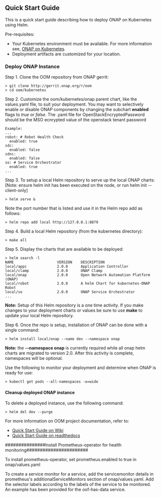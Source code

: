 ## **Quick Start Guide**


This is a quick start guide describing how to deploy ONAP on Kubernetes using Helm.

Pre-requisites:

-  Your Kubernetes environment must be available. For more information see, [ONAP on Kubernetes](https://wiki.onap.org/display/DW/ONAP+on+Kubernetes).
-  Deployment artifacts are customized for your location.


### **Deploy ONAP Instance**

Step 1. Clone the OOM repository from ONAP gerrit:

```
> git clone http://gerrit.onap.org/r/oom
> cd oom/kubernetes
```

Step 2. Customize the oom/kubernetes/onap parent chart, like the values.yaml file, to suit your deployment. You may want to selectively enable or disable ONAP components by changing the subchart **enabled** flags to *true* or *false*.  The .yaml file for OpenStackEncryptedPassword should be the MSO ecnrypted value of the openstack tenant password
```
Example:
...
robot: # Robot Health Check
  enabled: true
sdc:
  enabled: false
sdnc:
  enabled: false
so: # Service Orchestrator
  enabled: true
...
```
Step 3. To setup a local Helm repository to serve up the local ONAP charts:
        [Note: ensure helm init has been executed on the node, or run helm init --client-only]
```
> helm serve &
```
Note the port number that is listed and use it in the Helm repo add as follows:
```
> helm repo add local http://127.0.0.1:8879
```

Step 4. Build a local Helm repository (from the kubernetes directory):
```
> make all
```

Step 5. Display the charts that are available to be deployed:
```
> helm search -l
NAME                    VERSION    DESCRIPTION
local/appc              2.0.0      Application Controller
local/clamp             2.0.0      ONAP Clamp
local/onap              2.0.0      Open Network Automation Platform (ONAP)
local/robot             2.0.0      A helm Chart for kubernetes-ONAP Robot
local/so                2.0.0      ONAP Service Orchestrator
...
```

**Note:**
Setup of this Helm repository is a one time activity. If you make changes to your deployment charts or values be sure to use **make** to update your local Helm repository.

Step 6. Once the repo is setup, installation of ONAP can be done with a single command:
```
> helm install local/onap --name dev --namespace onap
```
**Note:** the **--namespace onap** is currently required while all onap helm charts are migrated to version 2.0. After this activity is complete, namespaces will be optional.

Use the following to monitor your deployment and determine when ONAP is ready for use:
```
> kubectl get pods --all-namespaces -o=wide
```


#### **Cleanup deployed ONAP instance**

To delete a deployed instance, use the following command:
```
> helm del dev --purge
```



For more information on OOM project documentation, refer to:

 -  [Quick Start Guide on Wiki](https://wiki.onap.org/display/DW/ONAP+Operations+Manager+Project#ONAPOperationsManagerProject-QuickStartGuide)
 -  [Quick Start Guide on readthedocs](http://onap.readthedocs.io/en/latest/submodules/oom.git/docs/OOM%20Project%20Description/oom_project_description.html#quick-start-guide)


###############Install Prometheus-operator for health monitoring#######################

To install prometheus-operator, set prometheus.enabled to true in onap/values.yaml

To create a service monitor for a service, add the servicemonitor details in prometheus's additionalServiceMonitors section of onap/values.yaml. Add the selector labels according to the labels of the service to be monitored.
An example has been provided for the oof-has-data service.
